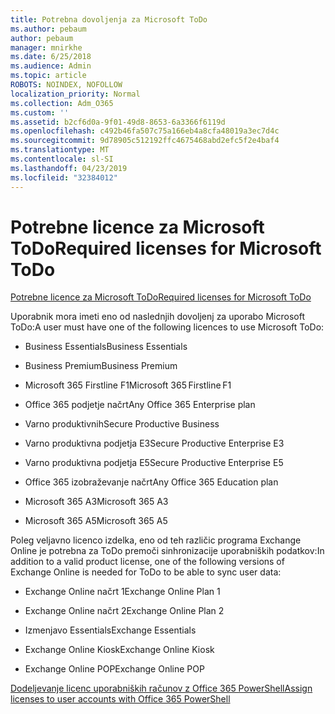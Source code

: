 ```yaml
---
title: Potrebna dovoljenja za Microsoft ToDo
ms.author: pebaum
author: pebaum
manager: mnirkhe
ms.date: 6/25/2018
ms.audience: Admin
ms.topic: article
ROBOTS: NOINDEX, NOFOLLOW
localization_priority: Normal
ms.collection: Adm_O365
ms.custom: ''
ms.assetid: b2cf6d0a-9f01-49d8-8653-6a3366f6119d
ms.openlocfilehash: c492b46fa507c75a166eb4a8cfa48019a3ec7d4c
ms.sourcegitcommit: 9d78905c512192ffc4675468abd2efc5f2e4baf4
ms.translationtype: MT
ms.contentlocale: sl-SI
ms.lasthandoff: 04/23/2019
ms.locfileid: "32384012"
---
```

# <a name="required-licenses-for-microsoft-todo"></a><span data-ttu-id="4c5ed-102">Potrebne licence za Microsoft ToDo</span><span class="sxs-lookup"><span data-stu-id="4c5ed-102">Required licenses for Microsoft ToDo</span></span>

[<span data-ttu-id="4c5ed-103">Potrebne licence za Microsoft ToDo</span><span class="sxs-lookup"><span data-stu-id="4c5ed-103">Required licenses for Microsoft ToDo</span></span>](https://support.office.com/article/381e9d1b-c500-49b5-973e-890fd86528d7.aspx)
  
<span data-ttu-id="4c5ed-104">Uporabnik mora imeti eno od naslednjih dovoljenj za uporabo Microsoft ToDo:</span><span class="sxs-lookup"><span data-stu-id="4c5ed-104">A user must have one of the following licences to use Microsoft ToDo:</span></span>
  
- <span data-ttu-id="4c5ed-105">Business Essentials</span><span class="sxs-lookup"><span data-stu-id="4c5ed-105">Business Essentials</span></span>
    
- <span data-ttu-id="4c5ed-106">Business Premium</span><span class="sxs-lookup"><span data-stu-id="4c5ed-106">Business Premium</span></span>
    
- <span data-ttu-id="4c5ed-107">Microsoft 365 Firstline F1</span><span class="sxs-lookup"><span data-stu-id="4c5ed-107">Microsoft 365 Firstline F1</span></span>
    
- <span data-ttu-id="4c5ed-108">Office 365 podjetje načrt</span><span class="sxs-lookup"><span data-stu-id="4c5ed-108">Any Office 365 Enterprise plan</span></span>
    
- <span data-ttu-id="4c5ed-109">Varno produktivnih</span><span class="sxs-lookup"><span data-stu-id="4c5ed-109">Secure Productive Business</span></span>
    
- <span data-ttu-id="4c5ed-110">Varno produktivna podjetja E3</span><span class="sxs-lookup"><span data-stu-id="4c5ed-110">Secure Productive Enterprise E3</span></span>
    
- <span data-ttu-id="4c5ed-111">Varno produktivna podjetja E5</span><span class="sxs-lookup"><span data-stu-id="4c5ed-111">Secure Productive Enterprise E5</span></span>
    
- <span data-ttu-id="4c5ed-112">Office 365 izobraževanje načrt</span><span class="sxs-lookup"><span data-stu-id="4c5ed-112">Any Office 365 Education plan</span></span>
    
- <span data-ttu-id="4c5ed-113">Microsoft 365 A3</span><span class="sxs-lookup"><span data-stu-id="4c5ed-113">Microsoft 365 A3</span></span>
    
- <span data-ttu-id="4c5ed-114">Microsoft 365 A5</span><span class="sxs-lookup"><span data-stu-id="4c5ed-114">Microsoft 365 A5</span></span>
    
<span data-ttu-id="4c5ed-115">Poleg veljavno licenco izdelka, eno od teh različic programa Exchange Online je potrebna za ToDo premoči sinhronizacije uporabniških podatkov:</span><span class="sxs-lookup"><span data-stu-id="4c5ed-115">In addition to a valid product license, one of the following versions of Exchange Online is needed for ToDo to be able to sync user data:</span></span> 
  
- <span data-ttu-id="4c5ed-116">Exchange Online načrt 1</span><span class="sxs-lookup"><span data-stu-id="4c5ed-116">Exchange Online Plan 1</span></span>
    
- <span data-ttu-id="4c5ed-117">Exchange Online načrt 2</span><span class="sxs-lookup"><span data-stu-id="4c5ed-117">Exchange Online Plan 2</span></span>
    
- <span data-ttu-id="4c5ed-118">Izmenjavo Essentials</span><span class="sxs-lookup"><span data-stu-id="4c5ed-118">Exchange Essentials</span></span>
    
- <span data-ttu-id="4c5ed-119">Exchange Online Kiosk</span><span class="sxs-lookup"><span data-stu-id="4c5ed-119">Exchange Online Kiosk</span></span>
    
- <span data-ttu-id="4c5ed-120">Exchange Online POP</span><span class="sxs-lookup"><span data-stu-id="4c5ed-120">Exchange Online POP</span></span>
    
[<span data-ttu-id="4c5ed-121">Dodeljevanje licenc uporabniških računov z Office 365 PowerShell</span><span class="sxs-lookup"><span data-stu-id="4c5ed-121">Assign licenses to user accounts with Office 365 PowerShell</span></span>](https://docs.microsoft.com/office365/enterprise/powershell/assign-licenses-to-user-accounts-with-office-365-powershell )
  

